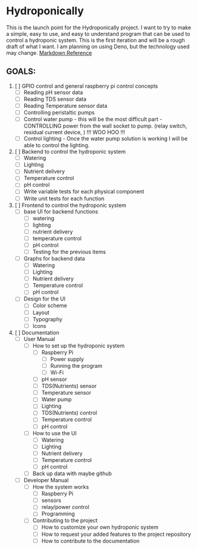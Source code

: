 # Hydroponically

This is the launch point for the Hydroponically project. I want to try to make a simple, easy to use, and easy to understand program that can be used to control a hydroponic system.
This is the first iteration and will be a rough draft of what I want.
I am planning on using Deno, but the technology used may change.
[Markdown Reference](https://www.markdownguide.org/cheat-sheet/)

## GOALS:
1. [ ] GPIO control and general raspberry pi control concepts
    - [ ] Reading pH sensor data
    - [ ] Reading TDS sensor data
    - [ ] Reading Temperature sensor data
    - [ ] Controlling peristaltic pumps
    - [ ] Control water pump - this will be the most difficult part - CONTROLLING power from the wall socket to pump. (relay switch, residual current device, ) !!! WOO HOO !!!
    - [ ] Control lighting - Once the water pump solution is working I will be able to control the lighting.
2. [ ] Backend to control the hydroponic system
    - [ ] Watering
    - [ ] Lighting
    - [ ] Nutrient delivery
    - [ ] Temperature control
    - [ ] pH control
    - [ ] Write variable tests for each physical component
    - [ ] Write unit tests for each function
3. [ ] Frontend to control the hydroponic system
    - [ ] base UI for backend functions
        - [ ] watering
        - [ ] lighting
        - [ ] nutrient delivery
        - [ ] temperature control
        - [ ] pH control
        - [ ] Testing for the previous items
    - [ ] Graphs for backend data
        - [ ] Watering
        - [ ] Lighting
        - [ ] Nutrient delivery
        - [ ] Temperature control
        - [ ] pH control
    - [ ] Design for the UI
        - [ ] Color scheme
        - [ ] Layout
        - [ ] Typography
        - [ ] Icons
4. [ ] Documentation
    - [ ] User Manual
        - [ ] How to set up the hydroponic system
            - [ ] Raspberry Pi
                - [ ] Power supply
                - [ ] Running the program
                - [ ] Wi-Fi
            - [ ] pH sensor
            - [ ] TDS(Nutrients) sensor
            - [ ] Temperature sensor
            - [ ] Water pump
            - [ ] Lighting
            - [ ] TDS(Nutrients) control
            - [ ] Temperature control
            - [ ] pH control
        - [ ] How to use the UI
            - [ ] Watering
            - [ ] Lighting
            - [ ] Nutrient delivery
            - [ ] Temperature control
            - [ ] pH control
        - [ ] Back up data with maybe github
    - [ ] Developer Manual
        - [ ] How the system works
            - [ ] Raspberry Pi
            - [ ] sensors
            - [ ] relay/power control
            - [ ] Programming
        - [ ] Contributing to the project
            - [ ] How to customize your own hydroponic system
            - [ ] How to request your added features to the project repository
            - [ ] How to contribute to the documentation
